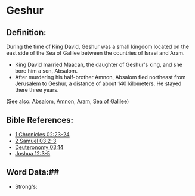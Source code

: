 # Geshur #

## Definition: ##

During the time of King David, Geshur was a small kingdom located on the east side of the Sea of Galilee between the countries of Israel and Aram.

* King David married Maacah, the daughter of Geshur's king, and she bore him a son, Absalom.
* After murdering his half-brother Amnon, Absalom fled northeast from Jerusalem to Geshur, a distance of about 140 kilometers. He stayed there three years.

(See also: [Absalom](../other/absalom.md), [Amnon](../other/amnon.md), [Aram](../other/aram.md), [Sea of Galilee](../other/seaofgalilee.md))

## Bible References: ##

* [1 Chronicles 02:23-24](rc://en/tn/help/1ch/02/23)
* [2 Samuel 03:2-3](rc://en/tn/help/2sa/03/02)
* [Deuteronomy 03:14](rc://en/tn/help/deu/03/14)
* [Joshua 12:3-5](rc://en/tn/help/jos/12/03)

## Word Data:##

* Strong's: 

